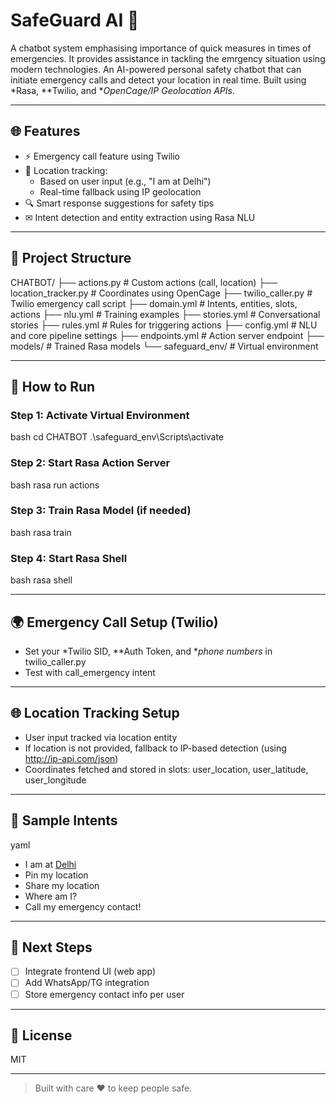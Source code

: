 # SafeGuard AI 🚨
A chatbot system emphasising importance of quick measures in times of emergencies. It provides assistance in tackling the emrgency situation using modern technologies.
An AI-powered personal safety chatbot that can initiate emergency calls and detect your location in real time. Built using *Rasa, **Twilio, and **OpenCage/IP Geolocation APIs*.

---

## 🌐 Features

- ⚡ Emergency call feature using Twilio
- 📌 Location tracking:
  - Based on user input (e.g., "I am at Delhi")
  - Real-time fallback using IP geolocation
- 🔍 Smart response suggestions for safety tips
- ✉ Intent detection and entity extraction using Rasa NLU

---

## 📂 Project Structure


CHATBOT/
├── actions.py              # Custom actions (call, location)
├── location_tracker.py     # Coordinates using OpenCage
├── twilio_caller.py        # Twilio emergency call script
├── domain.yml              # Intents, entities, slots, actions
├── nlu.yml                 # Training examples
├── stories.yml             # Conversational stories
├── rules.yml               # Rules for triggering actions
├── config.yml              # NLU and core pipeline settings
├── endpoints.yml           # Action server endpoint
├── models/                 # Trained Rasa models
└── safeguard_env/          # Virtual environment


---

## 🚀 How to Run

### Step 1: Activate Virtual Environment
bash
cd CHATBOT
.\safeguard_env\Scripts\activate


### Step 2: Start Rasa Action Server
bash
rasa run actions


### Step 3: Train Rasa Model (if needed)
bash
rasa train


### Step 4: Start Rasa Shell
bash
rasa shell


---

## 🌍 Emergency Call Setup (Twilio)
- Set your *Twilio SID, **Auth Token, and **phone numbers* in twilio_caller.py
- Test with call_emergency intent

---

## 🌐 Location Tracking Setup
- User input tracked via location entity
- If location is not provided, fallback to IP-based detection (using http://ip-api.com/json)
- Coordinates fetched and stored in slots: user_location, user_latitude, user_longitude

---

## 📓 Sample Intents
yaml
- I am at [Delhi](location)
- Pin my location
- Share my location
- Where am I?
- Call my emergency contact!


---

## 🔎 Next Steps
- [ ] Integrate frontend UI (web app)
- [ ] Add WhatsApp/TG integration
- [ ] Store emergency contact info per user

---

## 📄 License
MIT

---

> Built with care ❤ to keep people safe.
